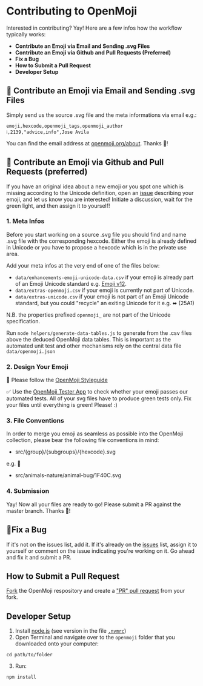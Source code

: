 Contributing to OpenMoji
========================

Interested in contributing? Yay! Here are a few infos how the workflow typically works:

* **Contribute an Emoji via Email and Sending .svg Files**
* **Contribute an Emoji via Github and Pull Requests (Preferred)**
* **Fix a Bug**
* **How to Submit a Pull Request**
* **Developer Setup**


## 💌 Contribute an Emoji via Email and Sending .svg Files

Simply send us the source .svg file and the meta informations via email e.g.:

```csv
emoji,hexcode,openmoji_tags,openmoji_author
ℹ️,2139,"advice,info",Jose Avila
```

You can find the email address at [openmoji.org/about](http://openmoji.org/about/#contact). Thanks 🙏!


## 🚀 Contribute an Emoji via Github and Pull Requests (preferred)

If you have an original idea about a new emoji or you spot one which is missing according to the Unicode definition, open an [issue](https://github.com/hfg-gmuend/openmoji/issues) describing your emoji, and let us know you are interested! Initiate a discussion, wait for the green light, and then assign it to yourself!


### 1. Meta Infos
Before you start working on a source .svg file you should find and name .svg file with the corresponding hexcode. Either the emoji is already defined in Unicode or you have to propose a hexcode which is in the private use area.

Add your meta infos at the very end of one of the files below:
* `data/enhancements-emoji-unicode-data.csv` if your emoji is already part of an Emoji Unicode standard e.g. [Emoji v12](https://unicode.org/Public/emoji/12.0/emoji-test.txt).
* `data/extras-openmoji.csv` if your emoji is currently not part of Unicode.
* `data/extras-unicode.csv` if your emoji is not part of an Emoji Unicode standard, but you could "recycle" an exiting Unicode for it e.g. ⬌ (25A1)

N.B. the properties prefixed `openmoji_` are not part of the Unicode specification.

Run `node helpers/generate-data-tables.js` to generate from the .csv files above the deduced OpenMoji data tables. This is important as the automated unit test and other mechanisms rely on the central data file `data/openmoji.json`


### 2. Design Your Emoji
🙏 Please follow the [OpenMoji Styleguide](http://openmoji.org/styleguide)

✅ Use the [OpenMoji Tester App](https://openmoji-tester.glitch.me/) to check whether your emoji passes our automated tests. All of your svg files have to produce green tests only. Fix your files until everything is green! Please! :)


### 3. File Conventions

In order to merge you emoji as seamless as possible into the OpenMoji collection, please bear the following file conventions in mind:

* src/{group}/{subgroups}/{hexcode}.svg

e.g. 🐌

* src/animals-nature/animal-bug/1F40C.svg


### 4. Submission

Yay! Now all your files are ready to go! Please submit a PR against the master branch. Thanks 🙏!


## 🐞Fix a Bug

If it's not on the issues list, add it. If it's already on the [issues](https://github.com/hfg-gmuend/openmoji/issues) list, assign it to yourself or comment on the issue indicating you're working on it. Go ahead and fix it and submit a PR.


## How to Submit a Pull Request

[Fork](https://help.github.com/articles/fork-a-repo/) the OpenMoji respository and create a ["PR" pull request](https://help.github.com/articles/creating-a-pull-request-from-a-fork/) from your fork. 


## Developer Setup

1. Install [node.js](https://nodejs.org) (see version in the file [`.nvmrc`](https://github.com/hfg-gmuend/openmoji/blob/master/.nvmrc#L1))
2. Open Terminal and navigate over to the `openmoji` folder that you downloaded onto your computer:

```
cd path/to/folder
```

3. Run:

```
npm install
```
